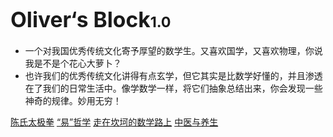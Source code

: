<!-- _coverpage.md -->

<!--![logo](不知道放什么图好.png)-->

# <big>Oliver‘s Block</big><small>1.0</small>

- 一个对我国优秀传统文化寄予厚望的数学生。又喜欢国学，又喜欢物理，你说我是不是个花心大萝卜？
- 也许我们的优秀传统文化讲得有点玄学，但它其实是比数学好懂的，并且渗透在了我们的日常生活中。像学数学一样，将它们抽象总结出来，你会发现一些神奇的规律。妙用无穷！




[陈氏太极拳](https://ty-oliver.github.io/CC)
[“易”哲学](/个人的心得与理解/README.md)
[走在坎坷的数学路上](/个人的心得与理解/README.md)
[中医与养生](/个人的心得与理解/README.md)


